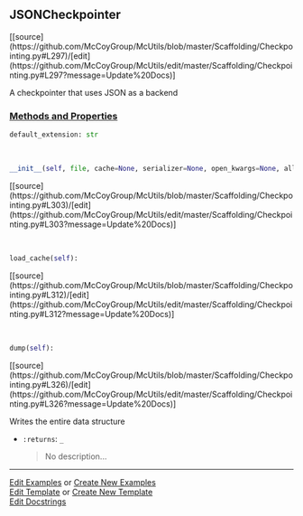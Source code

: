 ## <a id="McUtils.Scaffolding.Checkpointing.JSONCheckpointer">JSONCheckpointer</a> 
<div class="docs-source-link" markdown="1">
[[source](https://github.com/McCoyGroup/McUtils/blob/master/Scaffolding/Checkpointing.py#L297)/[edit](https://github.com/McCoyGroup/McUtils/edit/master/Scaffolding/Checkpointing.py#L297?message=Update%20Docs)]
</div>

A checkpointer that uses JSON as a backend

<div class="collapsible-section">
 <div class="collapsible-section collapsible-section-header" markdown="1">
 
### <a class="collapse-link" data-toggle="collapse" href="#methods">Methods and Properties</a> <a class="float-right" data-toggle="collapse" href="#methods"><i class="fa fa-chevron-down"></i></a>

 </div>
 <div class="collapsible-section collapsible-section-body collapse" id="methods" markdown="1">

```python
default_extension: str
```
<a id="McUtils.Scaffolding.Checkpointing.JSONCheckpointer.__init__" class="docs-object-method">&nbsp;</a> 
```python
__init__(self, file, cache=None, serializer=None, open_kwargs=None, allowed_keys=None, omitted_keys=None): 
```
<div class="docs-source-link" markdown="1">
[[source](https://github.com/McCoyGroup/McUtils/blob/master/Scaffolding/Checkpointing.py#L303)/[edit](https://github.com/McCoyGroup/McUtils/edit/master/Scaffolding/Checkpointing.py#L303?message=Update%20Docs)]
</div>

<a id="McUtils.Scaffolding.Checkpointing.JSONCheckpointer.load_cache" class="docs-object-method">&nbsp;</a> 
```python
load_cache(self): 
```
<div class="docs-source-link" markdown="1">
[[source](https://github.com/McCoyGroup/McUtils/blob/master/Scaffolding/Checkpointing.py#L312)/[edit](https://github.com/McCoyGroup/McUtils/edit/master/Scaffolding/Checkpointing.py#L312?message=Update%20Docs)]
</div>

<a id="McUtils.Scaffolding.Checkpointing.JSONCheckpointer.dump" class="docs-object-method">&nbsp;</a> 
```python
dump(self): 
```
<div class="docs-source-link" markdown="1">
[[source](https://github.com/McCoyGroup/McUtils/blob/master/Scaffolding/Checkpointing.py#L326)/[edit](https://github.com/McCoyGroup/McUtils/edit/master/Scaffolding/Checkpointing.py#L326?message=Update%20Docs)]
</div>

Writes the entire data structure
- `:returns`: `_`
    >No description...

 </div>
</div>




___

[Edit Examples](https://github.com/McCoyGroup/McUtils/edit/gh-pages/ci/examples/McUtils/Scaffolding/Checkpointing/JSONCheckpointer.md) or 
[Create New Examples](https://github.com/McCoyGroup/McUtils/new/gh-pages/?filename=ci/examples/McUtils/Scaffolding/Checkpointing/JSONCheckpointer.md) <br/>
[Edit Template](https://github.com/McCoyGroup/McUtils/edit/gh-pages/ci/docs/McUtils/Scaffolding/Checkpointing/JSONCheckpointer.md) or 
[Create New Template](https://github.com/McCoyGroup/McUtils/new/gh-pages/?filename=ci/docs/templates/McUtils/Scaffolding/Checkpointing/JSONCheckpointer.md) <br/>
[Edit Docstrings](https://github.com/McCoyGroup/McUtils/edit/master/Scaffolding/Checkpointing.py#L297?message=Update%20Docs)